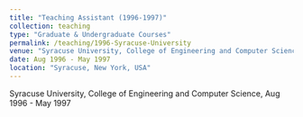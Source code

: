 ```yaml
---
title: "Teaching Assistant (1996-1997)"
collection: teaching
type: "Graduate & Undergraduate Courses"
permalink: /teaching/1996-Syracuse-University
venue: "Syracuse University, College of Engineering and Computer Science"
date: Aug 1996 - May 1997
location: "Syracuse, New York, USA"
---
```


Syracuse University, College of Engineering and Computer Science, Aug 1996 - May 1997

